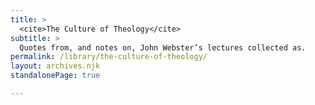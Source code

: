 ```yaml
---
title: >
  <cite>The Culture of Theology</cite>
subtitle: >
  Quotes from, and notes on, John Webster’s lectures collected as.
permalink: /library/the-culture-of-theology/
layout: archives.njk
standalonePage: true

---
```

